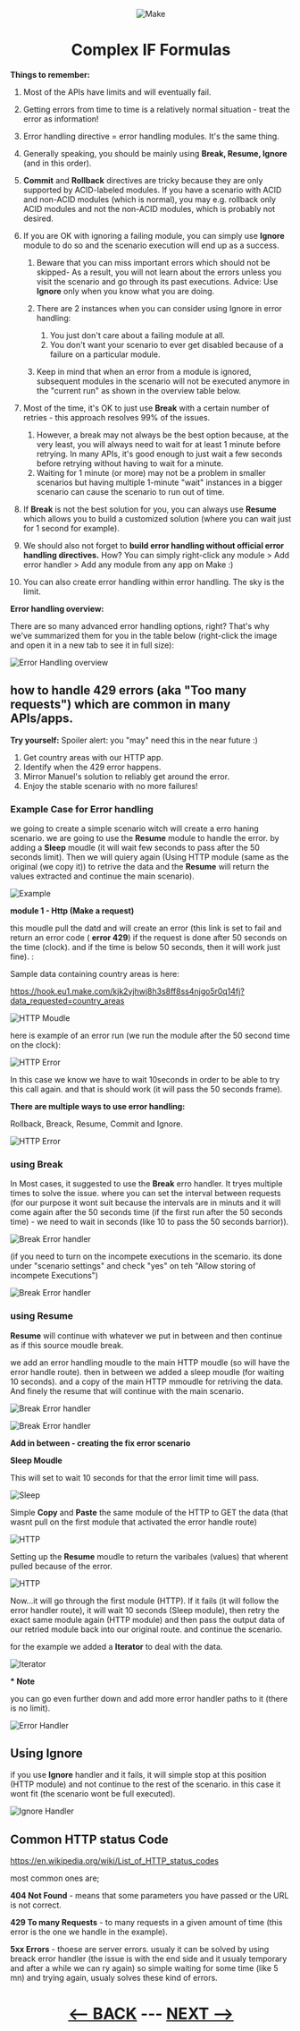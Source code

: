 <div align="center">

![Make](pic/make_logo.gif)

# Complex IF Formulas
</div>

   
__Things to remember:__

1. Most of the APIs have limits and will eventually fail.
2. Getting errors from time to time is a relatively normal situation - treat the error as information!
3. Error handling directive = error handling modules. It's the same thing.
4. Generally speaking, you should be mainly using __Break, Resume, Ignore__ (and in this order).
5. __Commit__ and __Rollback__ directives are tricky because they are only supported by ACID-labeled modules. If you have a scenario with ACID and non-ACID modules (which is normal), you may e.g. rollback only ACID modules and not the non-ACID modules, which is probably not desired.
6. If you are OK with ignoring a failing module, you can simply use __Ignore__ module to do so and the scenario execution will end up as a success.
   1. Beware that you can miss important errors which should not be skipped- As a result, you will not learn about the errors unless you visit the scenario and go through its past executions. Advice: Use __Ignore__ only when you know what you are doing.
   2. There are 2 instances when you can consider using Ignore in error handling:
      1. You just don't care about a failing module at all.
      2. You don't want your scenario to ever get disabled because of a failure on a particular module.

   3. Keep in mind that when an error from a module is ignored, subsequent modules in the scenario will not be executed anymore in the "current run" as shown in the overview table below.
      
7. Most of the time, it's OK to just use __Break__ with a certain number of retries - this approach resolves 99% of the issues.
   1. However, a break may not always be the best option because, at the very least, you will always need to wait for at least 1 minute before retrying. In many APIs, it's good enough to just wait a few seconds before retrying without having to wait for a minute.
   2. Waiting for 1 minute (or more) may not be a problem in smaller scenarios but having multiple 1-minute "wait" instances in a bigger scenario can cause the scenario to run out of time.
   
8. If __Break__ is not the best solution for you, you can always use __Resume__ which allows you to build a customized solution (where you can wait just for 1 second for example).
9. We should also not forget to __build error handling without official error handling directives.__ How? You can simply right-click any module > Add error handler > Add any module from any app on Make :)
10. You can also create error handling within error handling. The sky is the limit.


__Error handling overview:__

There are so many advanced error handling options, right? That's why we've summarized them for you in the table below (right-click the image and open it in a new tab to see it in full size):

![Error Handling overview](pic/l4errorhandlingoverview.png)


## how to handle 429 errors (aka "Too many requests") which are common in many APIs/apps.

__Try yourself:__
Spoiler alert: you "may" need this in the near future :)
1. Get country areas with our HTTP app.
2. Identify when the 429 error happens.
3. Mirror Manuel's solution to reliably get around the error.
4. Enjoy the stable scenario with no more failures!

### Example Case for Error handling

we going to create a simple scenario witch will create a erro haning scenario. we are going to use the __Resume__ module to handle the error. by adding a __Sleep__ moudle (it will wait few seconds to pass after the 50 seconds limit). Then we will quiery again (Using HTTP module (same as the original (we copy it)) to retrive the data and the __Resume__ will return the values extracted and continue the main scenario).


![Example](l4errorhandlingall.gif)

__module 1 - Http (Make a request)__

this moudle pull the datd and will create an error  (this link is set to fail and return an error code ( __error 429__) if the request is done after 50 seconds on the time (clock). and if the time is below 50 seconds, then it will work just fine). :

Sample data containing country areas is here:

  https://hook.eu1.make.com/kjk2vjhwj8h3s8ff8ss4njgo5r0q14fj?data_requested=country_areas

 ![HTTP Moudle](pic/l4errorhandlinghttp.gif)

 here is example of an error run (we run the module after the 50 second time on the clock):

  ![HTTP Error](pic/l4errorhandlinghttperror.gif)

In this case we know we have to wait 10seconds in order to be able to try this call again. and that is should work (it will pass the 50 seconds frame).

__There are multiple ways to use error handling:__

Rollback, Breack, Resume, Commit and Ignore. 

  ![HTTP Error](pic/l4errorhandlinghttperror.gif)

### using Break

In Most cases, it suggested to use the __Break__ erro handler. It tryes multiple times to solve the issue. where you can set the interval between requests (for our purpose it wont suit because the intervals are in minuts and it will come again after the 50 seconds time (if the first run after the 50 seconds time) - we need to wait in seconds (like 10 to pass the 50 seconds barrior)).

  ![Break Error handler](pic/l4errorhandlingbrak.gif)

(if you need to turn on the incompete executions in the scemario. its done under "scenario settings" and check "yes" on teh "Allow storing of incompete Executions")

![Break Error handler](l4errorhandlingincomplete.gif)

### using Resume

__Resume__ will continue with whatever we put in between and then continue as if this source moudle break.

we add an error handling moudle to the main HTTP moudle (so will have the error handle route). then in between we added a sleep moudle (for waiting 10 seconds). and a copy of the main HTTP mmoudle for retriving the data. And finely the resume that will continue with the main scenario.

![Break Error handler](l4errorhandlingadd.gif)


![Break Error handler](l4errorhandlingresume.gif)

__Add in between - creating the fix error scenario__

__Sleep Moudle__

This will set to wait 10 seconds for that the error limit time will pass.

![Sleep](l4errorhandlingsleep.gif)

Simple __Copy__ and __Paste__ the same module of the HTTP to GET the data (that wasnt pull on the first module that activated the error handle route)

![HTTP](l4errorhandlinghttp1.gif)

Setting up the __Resume__ moudle to return the varibales (values) that wherent pulled because of the error.

![HTTP](l4errorhandlingresume1.gif)

Now...it will go through the first module (HTTP). If it fails (it will follow the error handler route), it will wait 10 seconds (Sleep module), then retry the exact same module again (HTTP module) and then pass the output data of our retried module back into our original route. and continue the scenario.

for the example we added a __Iterator__ to deal with the data.

![Iterator](l4errorhandlingiterator.gif)


__* Note__

you can go even further down and add more error handler paths to it (there is no limit).

![Error Handler](l4errorhandlingdown.gif)

## Using Ignore

if you use __Ignore__ handler and it fails, it will simple stop at this position (HTTP module) and not continue to the rest of the scenario. in this case it wont fit (the scenario wont be full executed).

![Ignore Handler](l4errorhandlingignore.gif)

## Common HTTP status Code

https://en.wikipedia.org/wiki/List_of_HTTP_status_codes

most common ones are;

__404 Not Found__ - means that some parameters you have passed or the URL is not correct.

__429 To many Requests__ - to many requests in a given amount of time (this error is the one we handle in the example).

__5xx Errors__ - thoese are server errors. usualy it can be solved by using breack error handler (the issue is with the end side and it usualy temporary and after a while we can ry again) so simple waiting for some time (like 5 mn) and trying again, usualy solves these kind of errors.


<div align="center">
  
# [<-- BACK](l4complexifformulas.md) --- [NEXT -->](l4.md)
</div>

